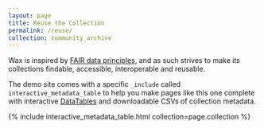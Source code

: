```yaml
---
layout: page
title: Reuse the Collection
permalink: /reuse/
collection: community_archive
---
```


Wax is inspired by [FAIR data principles](https://journal.code4lib.org/articles/13427), and as such strives to make its collections findable, accessible, interoperable and reusable.

The demo site comes with a specific `_include` called `interactive_metadata_table` to help you make pages like this one complete with interactive [DataTables](https://datatables.net/) and downloadable CSVs of collection metadata.

{% include interactive_metadata_table.html collection=page.collection %}

